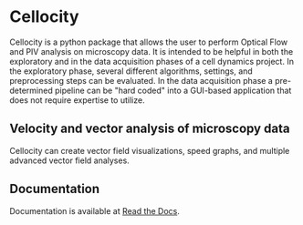 # Cellocity

Cellocity is a python package that allows the user to perform Optical Flow and PIV analysis on microscopy data. It is intended to be helpful in both the exploratory and in the data acquisition phases of a cell dynamics project. In the exploratory phase, several different algorithms, settings, and preprocessing steps can be evaluated. In the data acquisition phase a pre-determined pipeline can be "hard coded" into a GUI-based application that does not require expertise to utilize. 

## Velocity and vector analysis of microscopy data

Cellocity can create vector field visualizations, speed graphs, and multiple advanced vector field analyses.

## Documentation

Documentation is available at [Read the Docs](https://cellocity.readthedocs.io/en/latest/).
